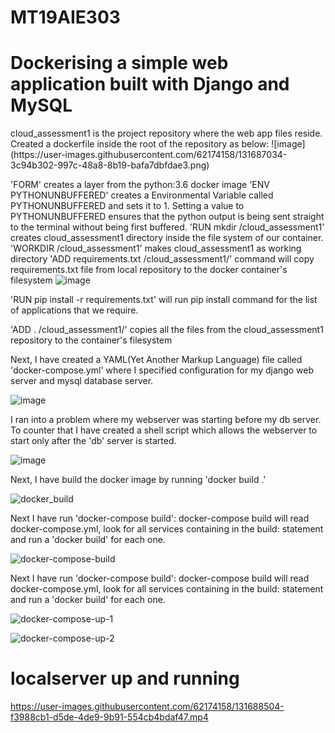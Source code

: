 # MT19AIE303
<h1 text-align:"center">Dockerising a simple web application built with Django and MySQL</h1>
<p1>
cloud_assessment1 is the project repository where the web app files reside.
Created a dockerfile inside the root of the repository as below:
![image](https://user-images.githubusercontent.com/62174158/131687034-3c94b302-997c-48a8-8b19-bafa7dbfdae3.png)

'FORM' creates a layer from the python:3.6 docker image
'ENV PYTHONUNBUFFERED' creates a Environmental Variable called PYTHONUNBUFFERED and sets it to 1. Setting a value to 
PYTHONUNBUFFERED ensures that the python output is being sent straight to the terminal without being first buffered.
'RUN mkdir /cloud_assessment1' creates cloud_assessment1 directory inside the file system of our container.
'WORKDIR /cloud_assessment1' makes cloud_assessment1 as working directory
'ADD requirements.txt /cloud_assessment1/' command will copy requirements.txt file from local repository to the 
docker container's filesystem
![image](https://user-images.githubusercontent.com/62174158/131687276-6dd6ef13-f9b7-41ed-b05f-3f594a5e6a5a.png)
  
'RUN pip install -r requirements.txt' will run pip install command for the list of applications that we require.

'ADD . /cloud_assessment1/' copies all the files from the cloud_assessment1 repository to the container's filesystem

Next, I have created a YAML(Yet Another Markup Language) file called 'docker-compose.yml' where I specified configuration for
my django web server and mysql database server.

![image](https://user-images.githubusercontent.com/62174158/131687417-eb469641-594c-47d9-9d9a-77e53d5aaf2f.png)

 
I ran into a problem where my webserver was starting before my db server. To counter that I have created a shell script which
allows the webserver to start only after the 'db' server is started.
  
![image](https://user-images.githubusercontent.com/62174158/131687552-fb34efbd-2d09-454e-977b-3b500cda9eca.png)

  
Next, I have build the docker image by running 'docker build .'
  
![docker_build](https://user-images.githubusercontent.com/62174158/131687700-e9822ce0-4765-4ca6-9ec0-ba8884ad2462.png)

Next I have run 'docker-compose build': docker-compose build will read docker-compose.yml, look for all services containing in the build: 
statement and run a 'docker build' for each one.
  
![docker-compose-build](https://user-images.githubusercontent.com/62174158/131687787-c0b33928-2743-4356-8ee4-b79754f302cb.png)

Next I have run 'docker-compose build': docker-compose build will read docker-compose.yml, look for all services containing in the build: 
statement and run a 'docker build' for each one.
  
![docker-compose-up-1](https://user-images.githubusercontent.com/62174158/131687948-99dc5d4a-eda7-4b02-8c68-01b19189f96c.png)

  
![docker-compose-up-2](https://user-images.githubusercontent.com/62174158/131687959-4066a600-40df-4af6-8cf6-bdcb03a41435.png)

  
  <h1 text-align:"center"> localserver up and running</h1>
  

https://user-images.githubusercontent.com/62174158/131688504-f3988cb1-d5de-4de9-9b91-554cb4bdaf47.mp4


</p1>

